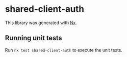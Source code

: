 # shared-client-auth

This library was generated with [Nx](https://nx.dev).

## Running unit tests

Run `nx test shared-client-auth` to execute the unit tests.
